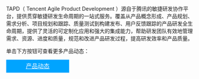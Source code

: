TAPD（ Tencent Agile Product Development ）源自于腾讯的敏捷研发协作平台，提供贯穿敏捷研发生命周期的一站式服务。覆盖从产品概念形成、产品规划、需求分析、项目规划和跟踪、质量测试到构建发布、用户反馈跟踪的产品研发全生命周期，提供了灵活的可定制化应用和强大的集成能力，帮助研发团队有效地管理需求、资源、进度和质量，规范和改进产品研发过程，提高研发效率和产品质量。


单击下方按钮可查看更多产品动态：
<div style="background-color:#00A4FF; width: 170px; height: 35px; line-height:35px; text-align:center;"><a href="https://www.tapd.cn/official/release_note" target="_blank"  style="color: white; font-size:16px;">产品动态</a></div>
